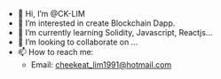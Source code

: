 - 👋 Hi, I’m @CK-LIM
- 👀 I’m interested in create Blockchain Dapp.
- 🌱 I’m currently learning Solidity, Javascript, Reactjs...
- 💞️ I’m looking to collaborate on ...
- 📫 How to reach me:
    - Email: cheekeat_lim1991@hotmail.com

<!---
CK-LIM/CK-LIM is a ✨ special ✨ repository because its `README.md` (this file) appears on your GitHub profile.
You can click the Preview link to take a look at your changes.
--->
